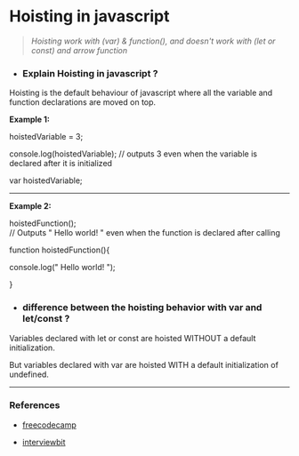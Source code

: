 # Hoisting in javascript

> _Hoisting work with (var) & function(), and doesn't work with (let or const) and arrow function_

- ### Explain Hoisting in javascript ?

Hoisting is the default behaviour of javascript where all the variable and function declarations are moved on top.

**Example 1:**

hoistedVariable = 3;

console.log(hoistedVariable); // outputs 3 even when the variable is declared after it is initialized

var hoistedVariable;

---

**Example 2:**

hoistedFunction();  
// Outputs " Hello world! " even when the function is declared after calling

function hoistedFunction(){

console.log(" Hello world! ");

}

- ### difference between the hoisting behavior with var and let/const ?

Variables declared with let or const are hoisted WITHOUT a default initialization.

But variables declared with var are hoisted WITH a default initialization of undefined.

---

### References

- [freecodecamp](https://www.freecodecamp.org/news/javascript-let-and-const-hoisting/)

- [interviewbit](https://www.interviewbit.com/javascript-interview-questions/#different-data-types-present-in-javascript)

